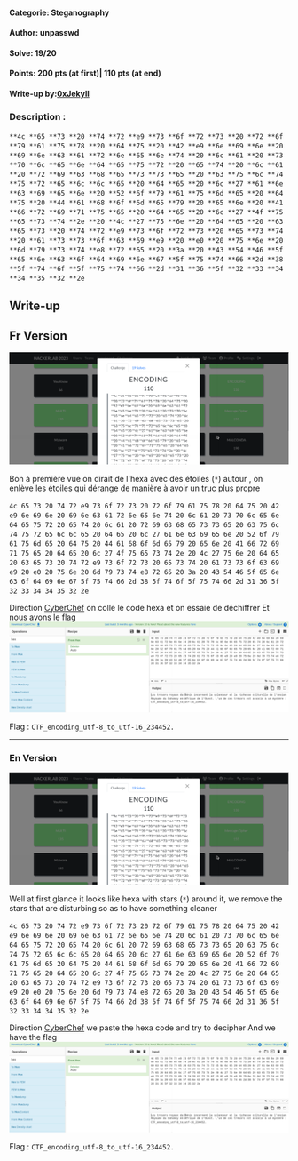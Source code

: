 #### Categorie: Steganography 
#### **Author**: unpasswd
#### Solve: 19/20 
#### Points: 200 pts (at first)| 110 pts (at end)

#### Write-up by:[0xJekyll](https://twitter.com/Ted_Kouhouenou) 

### Description : 
`**4c **65 **73 **20 **74 **72 **e9 **73 **6f **72 **73 **20 **72 **6f **79 **61 **75 **78 **20 **64 **75 **20 **42 **e9 **6e **69 **6e **20 **69 **6e **63 **61 **72 **6e **65 **6e **74 **20 **6c **61 **20 **73 **70 **6c **65 **6e **64 **65 **75 **72 **20 **65 **74 **20 **6c **61 **20 **72 **69 **63 **68 **65 **73 **73 **65 **20 **63 **75 **6c **74 **75 **72 **65 **6c **6c **65 **20 **64 **65 **20 **6c **27 **61 **6e **63 **69 **65 **6e **20 **52 **6f **79 **61 **75 **6d **65 **20 **64 **75 **20 **44 **61 **68 **6f **6d **65 **79 **20 **65 **6e **20 **41 **66 **72 **69 **71 **75 **65 **20 **64 **65 **20 **6c **27 **4f **75 **65 **73 **74 **2e **20 **4c **27 **75 **6e **20 **64 **65 **20 **63 **65 **73 **20 **74 **72 **e9 **73 **6f **72 **73 **20 **65 **73 **74 **20 **61 **73 **73 **6f **63 **69 **e9 **20 **e0 **20 **75 **6e **20 **6d **79 **73 **74 **e8 **72 **65 **20 **3a **20 **43 **54 **46 **5f **65 **6e **63 **6f **64 **69 **6e **67 **5f **75 **74 **66 **2d **38 **5f **74 **6f **5f **75 **74 **66 **2d **31 **36 **5f **32 **33 **34 **34 **35 **32 **2e`

## Write-up

## Fr Version

![enc](Images/encoding.png)

Bon à première vue on dirait de l'hexa avec des étoiles (`*`) autour  , on enlève les étoiles qui dérange de manière à avoir un truc plus propre

`4c 65 73 20 74 72 e9 73 6f 72 73 20 72 6f 79 61 75 78 20 64 75 20 42 e9 6e 69 6e 20 69 6e 63 61 72 6e 65 6e 74 20 6c 61 20 73 70 6c 65 6e 64 65 75 72 20 65 74 20 6c 61 20 72 69 63 68 65 73 73 65 20 63 75 6c 74 75 72 65 6c 6c 65 20 64 65 20 6c 27 61 6e 63 69 65 6e 20 52 6f 79 61 75 6d 65 20 64 75 20 44 61 68 6f 6d 65 79 20 65 6e 20 41 66 72 69 71 75 65 20 64 65 20 6c 27 4f 75 65 73 74 2e 20 4c 27 75 6e 20 64 65 20 63 65 73 20 74 72 e9 73 6f 72 73 20 65 73 74 20 61 73 73 6f 63 69 e9 20 e0 20 75 6e 20 6d 79 73 74 e8 72 65 20 3a 20 43 54 46 5f 65 6e 63 6f 64 69 6e 67 5f 75 74 66 2d 38 5f 74 6f 5f 75 74 66 2d 31 36 5f 32 33 34 34 35 32 2e`

Direction [CyberChef](https://gchq.github.io/CyberChef/) on colle le code hexa et on essaie de déchiffrer 
Et nous avons le flag
![carre](Images/tresor.png)

Flag : `CTF_encoding_utf-8_to_utf-16_234452.`

--------------------------------------------------------------------

### En Version



![enc](Images/encoding.png)

Well at first glance it looks like hexa with stars (`*`) around it, we remove the stars that are disturbing so as to have something cleaner 

`4c 65 73 20 74 72 e9 73 6f 72 73 20 72 6f 79 61 75 78 20 64 75 20 42 e9 6e 69 6e 20 69 6e 63 61 72 6e 65 6e 74 20 6c 61 20 73 70 6c 65 6e 64 65 75 72 20 65 74 20 6c 61 20 72 69 63 68 65 73 73 65 20 63 75 6c 74 75 72 65 6c 6c 65 20 64 65 20 6c 27 61 6e 63 69 65 6e 20 52 6f 79 61 75 6d 65 20 64 75 20 44 61 68 6f 6d 65 79 20 65 6e 20 41 66 72 69 71 75 65 20 64 65 20 6c 27 4f 75 65 73 74 2e 20 4c 27 75 6e 20 64 65 20 63 65 73 20 74 72 e9 73 6f 72 73 20 65 73 74 20 61 73 73 6f 63 69 e9 20 e0 20 75 6e 20 6d 79 73 74 e8 72 65 20 3a 20 43 54 46 5f 65 6e 63 6f 64 69 6e 67 5f 75 74 66 2d 38 5f 74 6f 5f 75 74 66 2d 31 36 5f 32 33 34 34 35 32 2e`

Direction [CyberChef](https://gchq.github.io/CyberChef/) we paste the hexa code and try to decipher
And we have the flag 
![carre](Images/tresor.png)

Flag : `CTF_encoding_utf-8_to_utf-16_234452.`